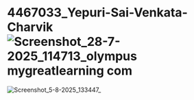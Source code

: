 # 4467033_Yepuri-Sai-Venkata-Charvik![Screenshot_28-7-2025_114713_olympus mygreatlearning com](https://github.com/user-attachments/assets/65791825-ccdb-499f-b82c-a299ba4264eb)
![Screenshot_5-8-2025_133447_](https://github.com/user-attachments/assets/76e4d2ba-5121-490f-b770-d2f00fe33b41)

